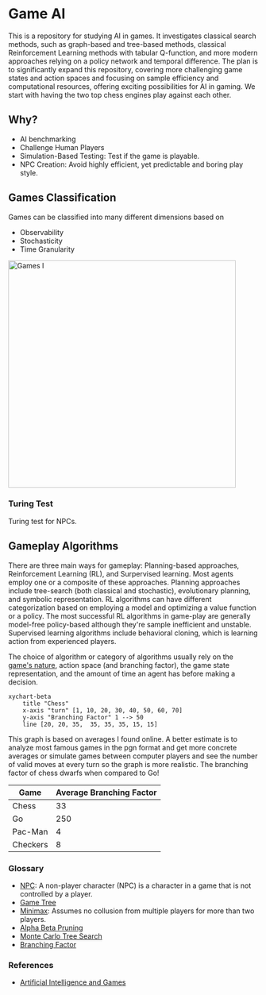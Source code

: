 # Game AI
This is a repository for studying AI in games. It investigates classical search methods, such as graph-based and tree-based methods, classical Reinforcement Learning methods with tabular Q-function, and more modern approaches relying on a policy network and temporal difference. The plan is to significantly expand this repository, covering more challenging game states and action spaces and focusing on sample efficiency and computational resources, offering exciting possibilities for AI in gaming. We start with having the two top chess engines play against each other.

## Why?
- AI benchmarking
- Challenge Human Players
- Simulation-Based Testing: Test if the game is playable.
- NPC Creation: Avoid highly efficient, yet predictable and boring play style.

## Games Classification
Games can be classified into many different dimensions based on
 - Observability
 - Stochasticity
 - Time Granularity
 
<img width="458" alt="Games I" src="https://github.com/user-attachments/assets/6d388b66-1e0b-4657-9d17-e4603e21968a">

### Turing Test
Turing test for NPCs.


## Gameplay Algorithms
There are three main ways for gameplay: Planning-based approaches, Reinforcement Learning (RL), and Surpervised learning. Most agents employ one or a composite of these approaches.
Planning approaches include tree-search (both classical and stochastic), evolutionary planning, and symbolic representation. RL algorithms can have different categorization based on employing a model and optimizing a value function or a policy. The most successful RL algorithms in game-play are generally model-free policy-based although they're sample inefficient and unstable. Supervised learning algorithms include behavioral cloning, which is learning action from experienced players.

The choice of algorithm or category of algorithms usually rely on the  [game's nature](#Games-Classification), action space (and branching factor), the game state representation, and the amount of time an agent has before making a decision.


```mermaid
xychart-beta
    title "Chess"
    x-axis "turn" [1, 10, 20, 30, 40, 50, 60, 70]
    y-axis "Branching Factor" 1 --> 50
    line [20, 20, 35,  35, 35, 35, 15, 15]
```
This graph is based on averages I found online. A better estimate is to analyze most famous games in the pgn format and get more concrete averages or simulate games between computer players and see the number of valid moves at every turn so the graph is more realistic. The branching factor of chess dwarfs when compared to Go!

| Game       | Average Branching Factor |
|------------|-----------------------------
| Chess      | 33                       |
| Go         | 250                      |
| Pac-Man    | 4                        |
| Checkers   | 8                        |

### Glossary
- [NPC](https://en.wikipedia.org/wiki/Non-player_character): A non-player character (NPC) is a character in a game that is not controlled by a player. 
- [Game Tree](https://en.wikipedia.org/wiki/Game_tree)
- [Minimax](https://en.wikipedia.org/wiki/Minimax): Assumes no collusion from multiple players for more than two players.
- [Alpha Beta Pruning](https://en.wikipedia.org/wiki/Alpha%E2%80%93beta_pruning)
- [Monte Carlo Tree Search](https://github.com/shehio/monte-carlo-tree-search)
- [Branching Factor](https://en.wikipedia.org/wiki/Branching_factor)

### References
- [Artificial Intelligence and Games](https://gameaibook.org/book.pdf)
